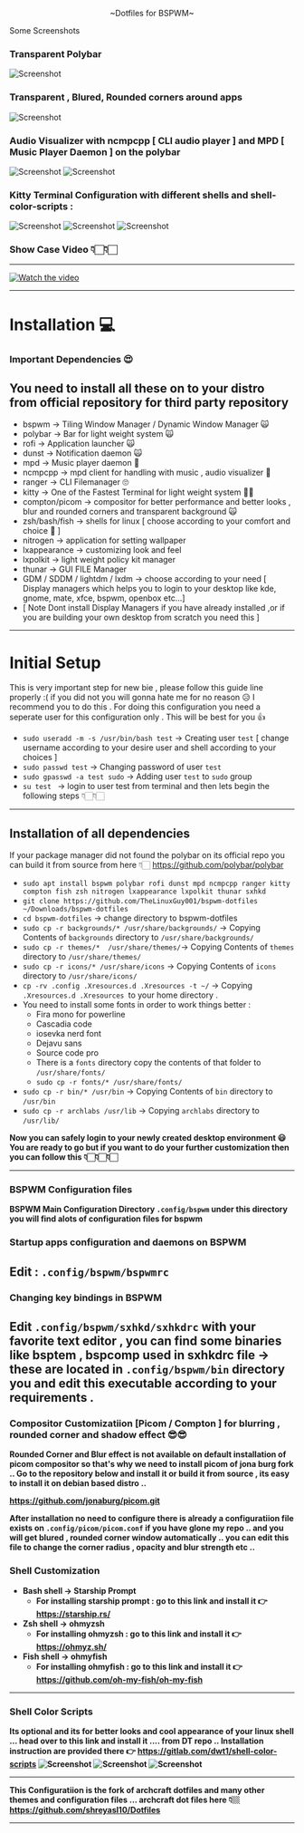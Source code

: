<p align="center"> ~Dotfiles for BSPWM~ </p
#### Feedback are appreciated .... 
---
I have used random themes on the internet and customized according to my requirements . I like the things to be blurred and transparent and here is my setup ... I have configured everyting transparent and blured .. It tooks me almost a week to get everything ready And i have done this setup on my kali machine .

## Some Screenshots
### Transparent Polybar
   ![Screenshot](ss/12.png)
### Transparent , Blured, Rounded corners around apps 
   ![Screenshot](ss/13.png)
### Audio Visualizer with ncmpcpp [ CLI audio player ] and MPD [ Music Player Daemon ] on the polybar 
   ![Screenshot](ss/4.png)
   ![Screenshot](ss/3.png)
### Kitty Terminal Configuration with different shells and shell-color-scripts :
   ![Screenshot](ss/1.png)
   ![Screenshot](ss/2.png)
   ![Screenshot](ss/5.png)

### Show Case Video 👇🏻👇🏻
---

[![Watch the video](https://img.youtube.com/vi/vDOyB-MoHI8/hqdefault.jpg)](https://youtu.be/vDOyB-MoHI8)

---
# Installation 💻

### Important Dependencies 😍
You need to install all these on to your distro from official repository for third party repository 
---
* bspwm -> Tiling Window Manager / Dynamic Window Manager 🙀
* polybar -> Bar for light weight system 🙀
* rofi -> Application launcher 🙀
* dunst -> Notification daemon 🙀
* mpd -> Music player daemon 🎸
* ncmpcpp -> mpd client for handling with music , audio visualizer 🎸
* ranger -> CLI Filemanager 🙄
* kitty -> One of the Fastest Terminal for light weight system 💪🏻
* compton/picom -> compositor for better performance and better looks , blur and rounded corners and transparent background 🙀
* zsh/bash/fish -> shells for linux [ choose according to your comfort and choice 🥰 ]
* nitrogen -> application for setting wallpaper  
* lxappearance -> customizing look and feel 
* lxpolkit -> light weight policy kit manager 
* thunar -> GUI FILE Manager 
* GDM / SDDM / lightdm / lxdm -> choose according to your need [ Display managers which helps you to login to your desktop like kde, gnome, mate, xfce, bspwm, openbox etc...]
* [ Note Dont install Display Managers if you have already installed ,or if you are building your own desktop from scratch you need this ]
---

# Initial Setup 
This is very important step for new bie , please follow this guide line properly :( if you did not you will gonna hate me for no reason 😥
I recommend you to do this .
For doing this configuration you need a seperate user for this configuration only . This will be best for you 👍
* `sudo useradd -m -s /usr/bin/bash test` -> Creating user `test` [ change username according to your desire user and shell according to your choices ]
* `sudo passwd test` -> Changing password of user `test`
* `sudo gpasswd -a test sudo` -> Adding user `test` to `sudo` group
* `su test ` -> login to user test from terminal 
and then lets begin the following steps 👇🏻👇🏻
---
## Installation of all dependencies 
If your package manager did not found the polybar on its official repo you can build it from source from here 👇🏻
<https://github.com/polybar/polybar>

* `sudo apt install bspwm polybar rofi dunst mpd ncmpcpp ranger kitty compton fish zsh nitrogen lxappearance lxpolkit thunar sxhkd`
* `git clone https://github.com/TheLinuxGuy001/bspwm-dotfiles ~/Downloads/bspwm-dotfiles`
* `cd bspwm-dotfiles` -> change directory to bspwm-dotfiles
* `sudo cp -r backgrounds/* /usr/share/backgrounds/` -> Copying Contents of  `backgrounds` directory to `/usr/share/backgrounds/`
* `sudo cp -r themes/*  /usr/share/themes/`-> Copying Contents of `themes` directory to `/usr/share/themes/` 
* `sudo cp -r icons/* /usr/share/icons` -> Copying Contents of `icons` directory to `/usr/share/icons/`
* `cp -rv .config .Xresources.d .Xresources -t ~/` -> Copying `.Xresources.d .Xresources `to your home directory .
*  You need to install some fonts in order to work things better : 
   * Fira mono for powerline
   * Cascadia code
   * iosevka nerd font
   * Dejavu sans
   * Source code pro
   * There is a `fonts` directory copy the contents of that folder to `/usr/share/fonts/`
   * `sudo cp -r fonts/* /usr/share/fonts/`
* `sudo cp -r bin/* /usr/bin` -> Copying Contents of `bin` directory to `/usr/bin`
* `sudo cp -r archlabs /usr/lib` -> Copying `archlabs` directory to `/usr/lib/`

<b>Now you can safely login to your newly created desktop environment <b> 😃 
<b> You are ready to go but if you want to do your further customization then you can follow this 👇🏻👇🏻👇🏻 </b>
   
---
### BSPWM Configuration files 
BSPWM Main Configuration Directory `.config/bspwm` under this directory you will find alots of configuration files for bspwm 

### Startup apps configuration and daemons on BSPWM 
Edit : `.config/bspwm/bspwmrc` 
---
### Changing key bindings in BSPWM 
<b> Edit `.config/bspwm/sxhkd/sxhkdrc` with your favorite text editor , you can find some binaries like bsptem , bspcomp used in sxhkdrc file -> these are located in `.config/bspwm/bin` directory you and edit this executable according to your requirements .
---
### Compositor Customizatiion [Picom / Compton ] for blurring , rounded corner and shadow effect 😎😎

Rounded Corner and Blur effect is not available on default installation of picom  compositor so that's why we need to install picom of jona burg fork .. 
Go to the repository below and install it or build it from source , its easy to install it on debian based distro .. 

<https://github.com/jonaburg/picom.git>

After installation no need to configure there is already a configuratiion file exists on `.config/picom/picom.conf` if you have glone my repo .. and you will get blured , rounded corner window automatically .. you can edit this file to change the corner radius , opacity and blur strength etc .. 
### Shell Customization 
   * Bash shell -> Starship Prompt 
      * For installing starship prompt : go to this link and install it 👉 https://starship.rs/
   * Zsh shell -> ohmyzsh 
      * For installing ohmyzsh : go to this link and install it 👉 https://ohmyz.sh/
   * Fish shell -> ohmyfish 
      * For installing ohmyfish : go to this link and install it 👉 https://github.com/oh-my-fish/oh-my-fish
   ---
 ### Shell Color Scripts 
   <b> Its optional and its for better looks and cool appearance of your linux shell ... </b>
   head over to this link and install it .... from DT repo .. 
   Installation instruction are provided there 
   👉 https://gitlab.com/dwt1/shell-color-scripts
   ![Screenshot](ss/44.png)
   ![Screenshot](ss/45.png)
   ![Screenshot](ss/46.png)
   
   ---

<b> This Configuratiion is the fork of archcraft dotfiles and many other themes and configuration files ... </b>
archcraft dot files here 👇🏼
<https://github.com/shreyasl10/Dotfiles>

   ---
